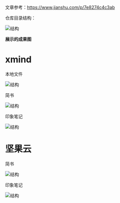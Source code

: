 文章参考：https://www.jianshu.com/p/7e8274c4c3ab

仓库目录结构：

![结构](https://github.com/wanghuohuo0716/auto_mindmap/tree/main/image/repo.png)



**展示的成果图** 

# xmind

本地文件

![结构](https://github.com/wanghuohuo0716/auto_mindmap/tree/main/image/xmind_local.png)



简书

![结构](https://github.com/wanghuohuo0716/auto_mindmap/tree/main/image/xmind_jianshu.png)



印象笔记

![结构](https://github.com/wanghuohuo0716/auto_mindmap/tree/main/image/xmind_yinxiang.png)

# 坚果云

简书

![结构](https://github.com/wanghuohuo0716/auto_mindmap/tree/main/image/jianguoyun_jianshu.png)



印象笔记

![结构](https://github.com/wanghuohuo0716/auto_mindmap/tree/main/image/jianguoyun_yinxiang.png)